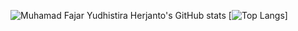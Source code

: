 ![Muhamad Fajar Yudhistira Herjanto's GitHub stats](https://github-readme-stats.vercel.app/api?username=Muhamadfajaryh12&show_icons=true&theme=radical)
[![Top Langs](https://github-readme-stats.vercel.app/api/top-langs/?username=Muhamadfajaryh12&layout=compact)]
